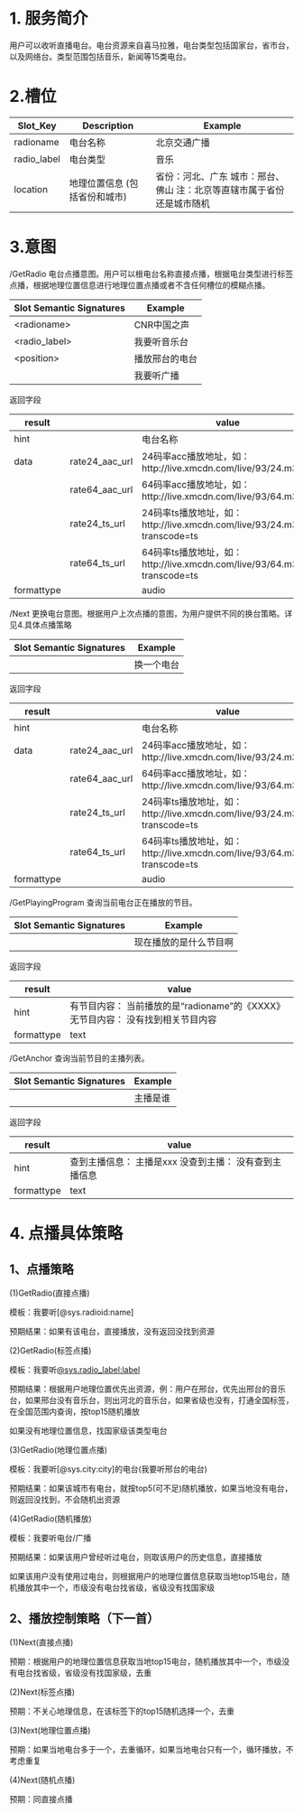 # 1. 服务简介

用户可以收听直播电台。电台资源来自喜马拉雅，电台类型包括国家台，省市台，以及网络台。类型范围包括音乐，新闻等15类电台。

# 2.槽位

| **Slot\_Key** | **Description** | **Example** |
| --- | --- | --- |
| radioname | 电台名称 | 北京交通广播 |
| radio\_label | 电台类型 | 音乐 |
| location | 地理位置信息  \(包括省份和城市\) | 省份：河北、广东  城市：邢台、佛山 注：北京等直辖市属于省份还是城市随机 |

# 3.意图

\/GetRadio
电台点播意图。用户可以根电台名称直接点播，根据电台类型进行标签点播，根据地理位置信息进行地理位置点播或者不含任何槽位的模糊点播。

| **Slot Semantic Signatures** | **Example** |
| --- | --- |
| &lt;radioname&gt; | CNR中国之声 |
| &lt;radio\_label&gt; | 我要听音乐台 |
| &lt;position&gt; | 播放邢台的电台 |
|  | 我要听广播 |

返回字段

| **result** |  | **value** |
| --- | --- | --- |
| hint |  | 电台名称 |
| data | rate24\_aac\_url | 24码率acc播放地址，如：http:\/\/live.xmcdn.com\/live\/93\/24.m3u8 |
|  | rate64\_aac\_url | 64码率acc播放地址，如：http:\/\/live.xmcdn.com\/live\/93\/64.m3u8 |
|  | rate24\_ts\_url | 24码率ts播放地址，如：http:\/\/live.xmcdn.com\/live\/93\/24.m3u8?transcode=ts |
|  | rate64\_ts\_url | 64码率ts播放地址，如：http:\/\/live.xmcdn.com\/live\/93\/64.m3u8?transcode=ts |
| formattype |  | audio |

\/Next
更换电台意图。根据用户上次点播的意图，为用户提供不同的换台策略。详见4.具体点播策略

| **Slot Semantic Signatures** | **Example** |
| --- | --- |
|  | 换一个电台 |

返回字段

| **result** |  | **value** |
| --- | --- | --- |
| hint |  | 电台名称 |
| data | rate24\_aac\_url | 24码率acc播放地址，如：http:\/\/live.xmcdn.com\/live\/93\/24.m3u8 |
|  | rate64\_aac\_url | 64码率acc播放地址，如：http:\/\/live.xmcdn.com\/live\/93\/64.m3u8 |
|  | rate24\_ts\_url | 24码率ts播放地址，如：http:\/\/live.xmcdn.com\/live\/93\/24.m3u8?transcode=ts |
|  | rate64\_ts\_url | 64码率ts播放地址，如：http:\/\/live.xmcdn.com\/live\/93\/64.m3u8?transcode=ts |
| formattype |  | audio |

\/GetPlayingProgram
查询当前电台正在播放的节目。

| **Slot Semantic Signatures** | **Example** |
| --- | --- |
|  | 现在播放的是什么节目啊 |

返回字段

| **result** | **value** |
| --- | --- |
| hint | 有节目内容： 当前播放的是“radioname”的《XXXX》           无节目内容： 没有找到相关节目内容 |
| formattype | text |

\/GetAnchor
 查询当前节目的主播列表。

| **Slot Semantic Signatures** | **Example** |
| --- | --- |
|  | 主播是谁 |

返回字段

| **result** | **value** |
| --- | --- |
| hint | 查到主播信息： 主播是xxx                                                 没查到主播： 没有查到主播信息 |
| formattype | text |

# 4. 点播具体策略

## 1、点播策略

\(1\)GetRadio\(直接点播\)

模板：我要听\[@sys.radioid:name\]

预期结果：如果有该电台，直接播放，没有返回没找到资源

\(2\)GetRadio\(标签点播\)

模板：我要听[@sys.radio\_label:label](我要听音乐台)

预期结果：根据用户地理位置优先出资源，例：用户在邢台，优先出邢台的音乐台，如果邢台没有音乐台，则出河北的音乐台，如果省级也没有，打通全国标签，在全国范围内查询，按top15随机播放

如果没有地理位置信息，找国家级该类型电台

\(3\)GetRadio\(地理位置点播\)

模板：我要听\[@sys.city:city\]的电台\(我要听邢台的电台\)

预期结果：如果该城市有电台，就按top5\(可不足\)随机播放，如果当地没有电台，则返回没找到，不会随机出资源

\(4\)GetRadio\(随机播放\)

模板：我要听电台\/广播

预期结果：如果该用户曾经听过电台，则取该用户的历史信息，直接播放

如果该用户没有使用过电台，则根据用户的地理位置信息获取当地top15电台，随机播放其中一个，市级没有电台找省级，省级没有找国家级

## 2、播放控制策略（下一首）

\(1\)Next\(直接点播\)

预期：根据用户的地理位置信息获取当地top15电台，随机播放其中一个，市级没有电台找省级，省级没有找国家级，去重

\(2\)Next\(标签点播\)

预期：不关心地理信息，在该标签下的top15随机选择一个，去重

\(3\)Next\(地理位置点播\)

预期：如果当地电台多于一个，去重循环，如果当地电台只有一个，循环播放，不考虑重复

\(4\)Next\(随机点播\)

预期：同直接点播

